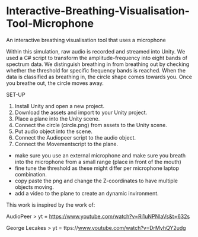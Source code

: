 # Interactive-Breathing-Visualisation-Tool-Microphone
 An interactive breathing visualisation tool that uses a microphone
 
Within this simulation, raw audio is recorded and streamed into Unity. We used a C# script to transform the amplitude-frequency into eight bands of spectrum data. 
We distinguish breathing in from breathing out by checking whether the threshold for specific frequency bands is reached. When the data is classified as breathing in, the circle shape comes towards you. Once you breathe out, the circle moves away. 

SET-UP
1. Install Unity and open a new project. 
2. Download the assets and import to your Unity project. 
3. Place a plane into the Unity scene. 
4. Connect the circle (circle.png) from assets to the Unity scene. 
5. Put audio object into the scene. 
6. Connect the Audiopeer script to the audio object. 
7. Connect the Movementscript to the plane. 

* make sure you use an external microphone and make sure you breath into the microphone from a small range (place in front of the mouth) 
* fine tune the threshold as these might differ per microphone laptop combination. 
* copy paste the png and change the Z-coordinates to have multiple objects moving. 
* add a video to the plane to create an dynamic invironment. 

This work is inspired by the work of: 

AudioPeer > yt = https://www.youtube.com/watch?v=Ri1uNPNlaVs&t=632s

George Lecakes > yt = ttps://www.youtube.com/watch?v=DrMyhQY2udg

